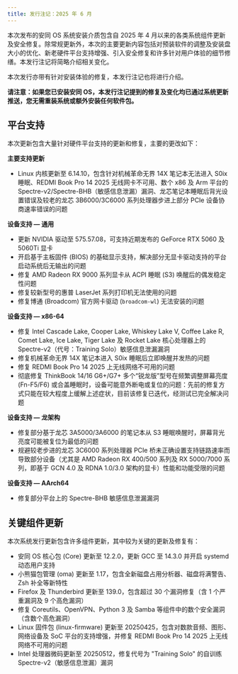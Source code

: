 ```yaml
---
title: 发行注记：2025 年 6 月
---
```


本次发布的安同 OS 系统安装介质包含自 2025 年 4 月以来的各类系统组件更新及安全修复。除常规更新外，本次的主要更新内容包括对预装软件的调整及安装盘大小的优化、新老硬件平台支持增强、引入安全修复和许多针对用户体验的细节修缮。本发行注记将简略介绍相关变化。

本次发行亦带有针对安装体验的修复，本发行注记也将进行介绍。

**请注意：如果您已安装安同 OS，本发行注记提到的修复及变化均已通过系统更新推送，您无需重装系统或额外安装任何软件包。**

## 平台支持

本次更新包含大量针对硬件平台支持的更新和修复，主要的更改如下：

**主要支持更新**

- Linux 内核更新至 6.14.10，包含针对机械革命无界 14X 笔记本无法进入 S0ix 睡眠、REDMI Book Pro 14 2025 无线网卡不可用、数个 x86 及 Arm 平台的 Spectre-v2/Spectre-BHB（敏感信息泄漏）漏洞、龙芯笔记本睡眠后背光设置错误及较老的龙芯 3B6000/3C6000 系列处理器步进上部分 PCIe 设备协商速率错误的问题 

**设备支持 — 通用**

- 更新 NVIDIA 驱动至 575.57.08，可支持近期发布的 GeForce RTX 5060 及 5060Ti 显卡
- 开启基于主板固件 (BIOS) 的基础显示支持，解决部分无显卡驱动支持的平台启动系统后无输出的问题
- 修复 AMD Radeon RX 9000 系列显卡从 ACPI 睡眠 (S3) 唤醒后的偶发稳定性问题
- 修复较新型号的惠普 LaserJet 系列打印机无法使用的问题
- 修复博通 (Broadcom) 官方网卡驱动 (`broadcom-wl`) 无法安装的问题

**设备支持 — x86-64**

- 修复 Intel Cascade Lake, Cooper Lake, Whiskey Lake V, Coffee Lake R, Comet Lake, Ice Lake, Tiger Lake 及 Rocket Lake 核心处理器上的 Spectre-v2（代号：Training Solo）敏感信息泄漏漏洞
- 修复机械革命无界 14X 笔记本进入 S0ix 睡眠后立即唤醒并发热的问题
- 修复 REDMI Book Pro 14 2025 上无线网络不可用的问题
- 彻底修复 ThinkBook 14/16 G6+/G7+ 多个“锐龙版”型号在频繁调整屏幕亮度 (Fn-F5/F6) 或合盖睡眠时，设备可能意外断电或复位的问题：先前的修复方式只能在较大程度上缓解上述症状，目前该修复已迭代，经测试已完全解决问题

**设备支持 — 龙架构**

- 修复部分基于龙芯 3A5000/3A6000 的笔记本从 S3 睡眠唤醒时，屏幕背光亮度可能被复位为最低的问题
- 规避较老步进的龙芯 3C6000 系列处理器 PCIe 桥未正确设置支持链路速率而导致部分设备（尤其是 AMD Radeon RX 400/500 系列及 RX 5000/7000 系列，即基于 GCN 4.0 及 RDNA 1.0/3.0 架构的显卡）性能和功能受限的问题

**设备支持 — AArch64**

- 修复部分平台上的 Spectre-BHB 敏感信息泄漏漏洞

## 关键组件更新

本次系统发行更新包含许多组件更新，其中较为关键的更新及修复有： 

- 安同 OS 核心包 (Core) 更新至 12.2.0，更新 GCC 至 14.3.0 并开启 systemd 动态用户支持
- 小熊猫包管理 (oma) 更新至 1.17，包含全新磁盘占用分析器、磁盘将满警告、Zsh 补全等新特性
- Firefox 及 Thunderbird 更新至 139.0，包含超过 30 个漏洞修复（含 1 个严重漏洞及 9 个高危漏洞）
- 修复 Coreutils、OpenVPN、Python 3 及 Samba 等组件中的数个安全漏洞（含数个高危漏洞）
- Linux 固件包 (linux-firmware) 更新至 20250425，包含对数款音频、图形、网络设备及 SoC 平台的支持增强，并修复 REDMI Book Pro 14 2025 上无线网络不可用的问题
- Intel 处理器微码更新至 20250512，修复代号为 "Training Solo" 的自训练 Spectre-v2（敏感信息泄漏）漏洞